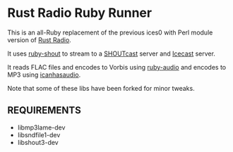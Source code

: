 Rust Radio Ruby Runner
======================

This is an all-Ruby replacement of the previous ices0 with Perl module 
version of [Rust Radio](http://www.rustradio.org).

It uses [ruby-shout](https://github.com/niko/ruby-shout) to stream to 
a [SHOUTcast](http://www.shoutcast.com/) server and [Icecast](http://icecast.org/) server.

It reads FLAC files and encodes to Vorbis using [ruby-audio](https://github.com/warhammerkid/ruby-audio)
and encodes to MP3 using [icanhasaudio](https://github.com/tenderlove/icanhasaudio).

Note that some of these libs have been forked for minor tweaks.

REQUIREMENTS
------------

- libmp3lame-dev
- libsndfile1-dev
- libshout3-dev

